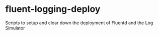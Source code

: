 # fluent-logging-deploy

Scripts to setup and clear down the deployment of Fluentd and the Log Simulator
